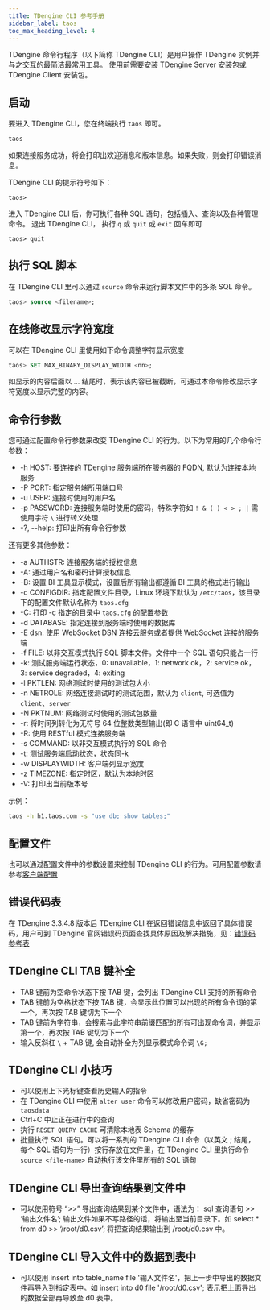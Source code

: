 ```yaml
---
title: TDengine CLI 参考手册
sidebar_label: taos
toc_max_heading_level: 4
---
```


TDengine 命令行程序（以下简称 TDengine CLI）是用户操作 TDengine 实例并与之交互的最简洁最常用工具。 使用前需要安装 TDengine Server 安装包或 TDengine Client 安装包。

## 启动

要进入 TDengine CLI，您在终端执行 `taos` 即可。

```bash
taos
```

如果连接服务成功，将会打印出欢迎消息和版本信息。如果失败，则会打印错误消息。

TDengine CLI 的提示符号如下：

```shell
taos>
```

进入 TDengine CLI 后，你可执行各种 SQL 语句，包括插入、查询以及各种管理命令。
退出 TDengine CLI， 执行 `q` 或 `quit` 或 `exit` 回车即可
```shell
taos> quit
```


## 执行 SQL 脚本

在 TDengine CLI 里可以通过 `source` 命令来运行脚本文件中的多条 SQL 命令。

```sql
taos> source <filename>;
```

## 在线修改显示字符宽度

可以在 TDengine CLI 里使用如下命令调整字符显示宽度

```sql
taos> SET MAX_BINARY_DISPLAY_WIDTH <nn>;
```

如显示的内容后面以 ... 结尾时，表示该内容已被截断，可通过本命令修改显示字符宽度以显示完整的内容。

## 命令行参数

您可通过配置命令行参数来改变 TDengine CLI 的行为。以下为常用的几个命令行参数：

- -h HOST: 要连接的 TDengine 服务端所在服务器的 FQDN, 默认为连接本地服务
- -P PORT: 指定服务端所用端口号
- -u USER: 连接时使用的用户名
- -p PASSWORD: 连接服务端时使用的密码，特殊字符如 `! & ( ) < > ; |` 需使用字符 `\` 进行转义处理
- -?, --help: 打印出所有命令行参数

还有更多其他参数：

- -a AUTHSTR: 连接服务端的授权信息
- -A: 通过用户名和密码计算授权信息
- -B: 设置 BI 工具显示模式，设置后所有输出都遵循 BI 工具的格式进行输出
- -c CONFIGDIR: 指定配置文件目录，Linux 环境下默认为 `/etc/taos`，该目录下的配置文件默认名称为 `taos.cfg`
- -C: 打印 -c 指定的目录中 `taos.cfg` 的配置参数
- -d DATABASE: 指定连接到服务端时使用的数据库
- -E dsn: 使用 WebSocket DSN 连接云服务或者提供 WebSocket 连接的服务端
- -f FILE: 以非交互模式执行 SQL 脚本文件。文件中一个 SQL 语句只能占一行
- -k: 测试服务端运行状态，0: unavailable，1: network ok，2: service ok，3: service degraded，4: exiting
- -l PKTLEN: 网络测试时使用的测试包大小
- -n NETROLE: 网络连接测试时的测试范围，默认为 `client`, 可选值为 `client`、`server`
- -N PKTNUM: 网络测试时使用的测试包数量
- -r: 将时间列转化为无符号 64 位整数类型输出(即 C 语言中 uint64_t)
- -R: 使用 RESTful 模式连接服务端
- -s COMMAND: 以非交互模式执行的 SQL 命令
- -t: 测试服务端启动状态，状态同-k
- -w DISPLAYWIDTH: 客户端列显示宽度
- -z TIMEZONE: 指定时区，默认为本地时区
- -V: 打印出当前版本号

示例：

```bash
taos -h h1.taos.com -s "use db; show tables;"
```

## 配置文件

也可以通过配置文件中的参数设置来控制 TDengine CLI 的行为。可用配置参数请参考[客户端配置](../../components/taosc)

## 错误代码表
在 TDengine 3.3.4.8 版本后 TDengine CLI 在返回错误信息中返回了具体错误码，用户可到 TDengine 官网错误码页面查找具体原因及解决措施，见：[错误码参考表](https://docs.taosdata.com/reference/error-code/)

## TDengine CLI TAB 键补全

- TAB 键前为空命令状态下按 TAB 键，会列出 TDengine CLI 支持的所有命令
- TAB 键前为空格状态下按 TAB 键，会显示此位置可以出现的所有命令词的第一个，再次按 TAB 键切为下一个
- TAB 键前为字符串，会搜索与此字符串前缀匹配的所有可出现命令词，并显示第一个，再次按 TAB 键切为下一个
- 输入反斜杠 `\` + TAB 键, 会自动补全为列显示模式命令词 `\G;` 

## TDengine CLI 小技巧

- 可以使用上下光标键查看历史输入的指令
- 在 TDengine CLI 中使用 `alter user` 命令可以修改用户密码，缺省密码为 `taosdata`
- Ctrl+C 中止正在进行中的查询
- 执行 `RESET QUERY CACHE` 可清除本地表 Schema 的缓存
- 批量执行 SQL 语句。可以将一系列的 TDengine CLI 命令（以英文 ; 结尾，每个 SQL 语句为一行）按行存放在文件里，在 TDengine CLI 里执行命令 `source <file-name>` 自动执行该文件里所有的 SQL 语句

## TDengine CLI 导出查询结果到文件中

- 可以使用符号 “>>” 导出查询结果到某个文件中，语法为： sql 查询语句 >> ‘输出文件名’; 输出文件如果不写路径的话，将输出至当前目录下。如 select * from d0 >> ‘/root/d0.csv’;  将把查询结果输出到 /root/d0.csv 中。

## TDengine CLI 导入文件中的数据到表中

- 可以使用 insert into table_name file '输入文件名'，把上一步中导出的数据文件再导入到指定表中。如 insert into d0 file '/root/d0.csv'; 表示把上面导出的数据全部再导致至 d0 表中。
